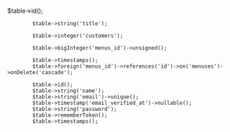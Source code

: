 \$table->id();

            $table->string('title');

            $table->integer('customers');

            $table->bigInteger('menus_id')->unsigned();

            $table->timestamps();
            $table->foreign('menus_id')->references('id')->on('menuses')->onDelete('cascade');

            $table->id();
            $table->string('name');
            $table->string('email')->unique();
            $table->timestamp('email_verified_at')->nullable();
            $table->string('password');
            $table->rememberToken();
            $table->timestamps();
